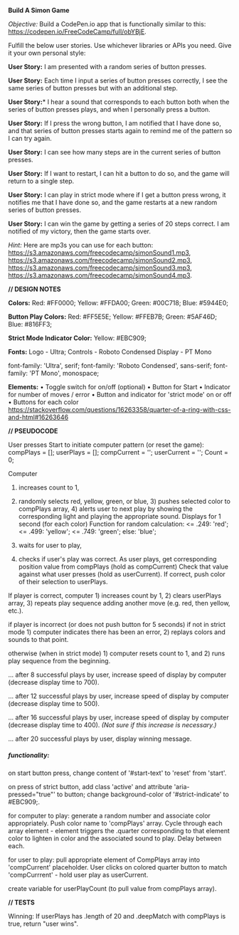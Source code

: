 **Build A Simon Game**

*Objective:* Build a CodePen.io app that is functionally similar to this: https://codepen.io/FreeCodeCamp/full/obYBjE.

Fulfill the below user stories. Use whichever libraries or APIs you need. Give it your own personal style:

**User Story:** I am presented with a random series of button presses.

**User Story:** Each time I input a series of button presses correctly, I see the same series of button presses but with an additional step.

**User Story:*** I hear a sound that corresponds to each button both when the series of button presses plays, and when I personally press a button.

**User Story:** If I press the wrong button, I am notified that I have done so, and that series of button presses starts again to remind me of the pattern so I can try again.

**User Story:** I can see how many steps are in the current series of button presses.

**User Story:** If I want to restart, I can hit a button to do so, and the game will return to a single step.

**User Story:** I can play in strict mode where if I get a button press wrong, it notifies me that I have done so, and the game restarts at a new random series of button presses.

**User Story:** I can win the game by getting a series of 20 steps correct. I am notified of my victory, then the game starts over.

*Hint:* Here are mp3s you can use for each button: https://s3.amazonaws.com/freecodecamp/simonSound1.mp3, https://s3.amazonaws.com/freecodecamp/simonSound2.mp3, https://s3.amazonaws.com/freecodecamp/simonSound3.mp3, https://s3.amazonaws.com/freecodecamp/simonSound4.mp3.


**// DESIGN NOTES**

**Colors:**
Red: #FF0000;
Yellow: #FFDA00;
Green: #00C718;
Blue: #5944E0;

**Button Play Colors:**
Red: #FF5E5E;
Yellow: #FFEB7B;
Green: #5AF46D;
Blue: #816FF3;

**Strict Mode Indicator Color:**
Yellow: #EBC909;

**Fonts:**
Logo - Ultra;
Controls - Roboto Condensed
Display - PT Mono

<link href="https://fonts.googleapis.com/css?family=Roboto+Condensed|Ultra|PT+Mono" rel="stylesheet">

font-family: 'Ultra', serif;
font-family: 'Roboto Condensed', sans-serif;
font-family: 'PT Mono', monospace;

**Elements:**
• Toggle switch for on/off (optional)
• Button for Start
• Indicator for number of moves / error
• Button and indicator for 'strict mode' on or off
• Buttons for each color
https://stackoverflow.com/questions/16263358/quarter-of-a-ring-with-css-and-html#16263646


**// PSEUDOCODE**

User presses Start to initiate computer pattern (or reset the game):
	compPlays = [];
	userPlays = [];
	compCurrent = '';
	userCurrent = '';
	Count = 0;

Computer
1) increases count to 1,
2) randomly selects red, yellow, green, or blue, 3) pushes selected color to compPlays array, 4) alerts user to next play by showing the corresponding light and playing the appropriate sound. Displays for 1 second (for each color)
	Function for random calculation:
	<= .249: 'red';
	<= .499: 'yellow';
	<= .749: 'green';
	else: 'blue';  

3) waits for user to play,

4) checks if user's play was correct.
	As user plays, get corresponding position value from compPlays (hold as compCurrent)
	Check that value against what user presses (hold as userCurrent).
	If correct, push color of their selection to userPlays.

If player is correct, computer 1) increases count by 1, 2) clears userPlays array, 3) repeats play sequence adding another move (e.g. red, then yellow, etc.).

if player is incorrect (or does not push button for 5 seconds)
	if not in strict mode
		1) computer indicates there has been an error, 2) replays colors and sounds to that point.

otherwise (when in strict mode)
	1) computer resets count to 1, and 2) runs play sequence from the beginning. 	

...
after 8 successful plays by user, increase speed of display by computer (decrease display time to 700).

...
after 12 successful plays by user, increase speed of display by computer (decrease display time to 500).

...
after 16 successful plays by user, increase speed of display by computer (decrease display time to 400). *(Not sure if this increase is necessary.)*

...
after 20 successful plays by user,
display winning message. 	


##### *functionality:*
on start button press, change content of '#start-text' to 'reset' from 'start'.

on press of strict button, add class 'active' and attribute 'aria-pressed="true"' to button; change background-color of '#strict-indicate' to #EBC909;.

for computer to play: generate a random number and associate color appropriately. Push color name to 'compPlays' array.
Cycle through each array element -
element triggers the .quarter corresponding to that element color to lighten in color and the associated sound to play. Delay between each.

for user to play: pull appropriate element of CompPlays array into 'compCurrent' placeholder. User clicks on colored quarter button to match 'compCurrrent' - hold user play as userCurrent.

create variable for userPlayCount (to pull value from compPlays array).



**// TESTS**

Winning: If userPlays has .length of 20 and .deepMatch with compPlays is true, return "user wins".
